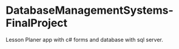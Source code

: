 # DatabaseManagementSystems-FinalProject
 Lesson Planer app with c# forms and database with sql server.
